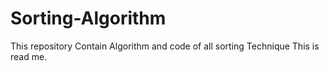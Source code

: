# Sorting-Algorithm
This repository Contain Algorithm and code of all sorting Technique
This is read me.
